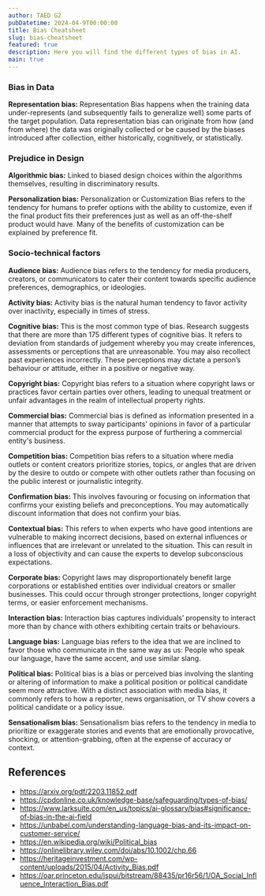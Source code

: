 ```yaml
---
author: TAED G2
pubDatetime: 2024-04-9T00:00:00
title: Bias Cheatsheet
slug: bias-cheatsheet
featured: true
description: Here you will find the different types of bias in AI.
main: true
---
```


### Bias in Data

**Representation bias:** Representation Bias happens when the training data under-represents (and subsequently fails to generalize well) some parts of the target population. Data representation bias can originate from how (and from where) the data was originally collected or be caused by the biases introduced after collection, either historically, cognitively, or statistically.

### Prejudice in Design

**Algorithmic bias:** Linked to biased design choices within the algorithms themselves, resulting in discriminatory results.

**Personalization bias:** Personalization or Customization Bias refers to the tendency for humans to prefer options with the ability to customize, even if the final product fits their preferences just as well as an off-the-shelf product would have. Many of the benefits of customization can be explained by preference fit.

### Socio-technical factors

**Audience bias:** Audience bias refers to the tendency for media producers, creators, or communicators to cater their content towards specific audience preferences, demographics, or ideologies.

**Activity bias:** Activity bias is the natural human tendency to favor activity over inactivity, especially in times of stress.

**Cognitive bias:** This is the most common type of bias. Research suggests that there are more than 175 different types of cognitive bias. It refers to deviation from standards of judgement whereby you may create inferences, assessments or perceptions that are unreasonable. You may also recollect past experiences incorrectly. These perceptions may dictate a person’s behaviour or attitude, either in a positive or negative way.

**Copyright bias:** Copyright bias refers to a situation where copyright laws or practices favor certain parties over others, leading to unequal treatment or unfair advantages in the realm of intellectual property rights.

**Commercial bias:** Commercial bias is defined as information presented in a manner that attempts to sway participants' opinions in favor of a particular commercial product for the express purpose of furthering a commercial entity's business.

**Competition bias:** Competition bias refers to a situation where media outlets or content creators prioritize stories, topics, or angles that are driven by the desire to outdo or compete with other outlets rather than focusing on the public interest or journalistic integrity.

**Confirmation bias:** This involves favouring or focusing on information that confirms your existing beliefs and preconceptions. You may automatically discount information that does not confirm your bias.

**Contextual bias:** This refers to when experts who have good intentions are vulnerable to making incorrect decisions, based on external influences or influences that are irrelevant or unrelated to the situation. This can result in a loss of objectivity and can cause the experts to develop subconscious expectations.

**Corporate bias:** Copyright laws may disproportionately benefit large corporations or established entities over individual creators or smaller businesses. This could occur through stronger protections, longer copyright terms, or easier enforcement mechanisms.

**Interaction bias:** Interaction bias captures individuals’ propensity to interact more than by chance with others exhibiting certain traits or behaviours.

**Language bias:** Language bias refers to the idea that we are inclined to favor those who communicate in the same way as us: People who speak our language, have the same accent, and use similar slang.

**Political bias:** Political bias is a bias or perceived bias involving the slanting or altering of information to make a political position or political candidate seem more attractive. With a distinct association with media bias, it commonly refers to how a reporter, news organisation, or TV show covers a political candidate or a policy issue.

**Sensationalism bias:** Sensationalism bias refers to the tendency in media to prioritize or exaggerate stories and events that are emotionally provocative, shocking, or attention-grabbing, often at the expense of accuracy or context.

## References

- https://arxiv.org/pdf/2203.11852.pdf
- https://cpdonline.co.uk/knowledge-base/safeguarding/types-of-bias/
- https://www.larksuite.com/en_us/topics/ai-glossary/bias#significance-of-bias-in-the-ai-field
- https://unbabel.com/understanding-language-bias-and-its-impact-on-customer-service/
- https://en.wikipedia.org/wiki/Political_bias
- https://onlinelibrary.wiley.com/doi/abs/10.1002/chp.66
- https://heritageinvestment.com/wp-content/uploads/2015/04/Activity_Bias.pdf
- https://oar.princeton.edu/jspui/bitstream/88435/pr16r56/1/OA_Social_Influence_Interaction_Bias.pdf
